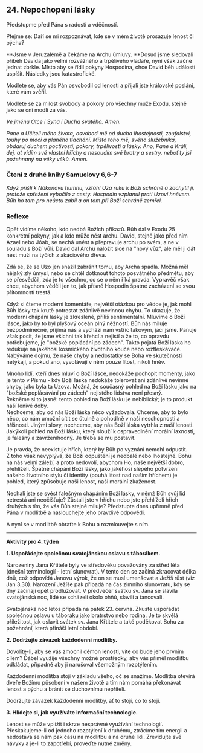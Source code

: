 ## 24. **Nepochopení lásky**

Předstupme před Pána s radostí a vděčností.

Ptejme se: Daří se mi rozpoznávat, kde se v mém životě prosazuje lenost či pýcha?

**Jsme v Jeruzalémě a čekáme na Archu úmluvy. **Dosud jsme sledovali příběh Davida jako velmi rozvážného a trpělivého vladaře, nyní však začne jednat zbrkle. Místo aby se řídil pokyny Hospodina, chce David běh událostí uspíšit. Následky jsou katastrofické.

Modlete se, aby vás Pán osvobodil od lenosti a přijali jste královské poslání, které vám svěřil.

Modlete se za milost svobody a pokory pro všechny muže Exodu, stejně jako se oni modlí za vás.

_Ve jménu Otce i Syna i Ducha svatého. Amen._

_Pane a Učiteli mého života, osvoboď mě od ducha lhostejnosti, zoufalství, touhy po moci a planého tlachání. Místo toho mě, svého služebníka, obdaruj duchem poctivosti, pokory, trpělivosti a lásky. Ano, Pane a Králi, dej, ať vidím své vlastní hříchy a nesoudím své bratry a sestry, neboť ty jsi požehnaný na věky věků. Amen._

### Čtení z druhé knihy Samuelovy 6,6-7

_Když přišli k Nákonovu humnu, vztáhl Uza ruku k Boží schráně a zachytil ji, protože spřežení vybočilo z cesty. Hospodin vzplanul proti Uzovi hněvem. Bůh ho tam pro neúctu zabil a on tam při Boží schráně zemřel._

### Reflexe

Opět vidíme někoho, kdo nedbá Božích příkazů. Bůh dal v Exodu 25 konkrétní pokyny, jak a kdo může nést archu. David, stejně jako před ním Azael nebo Jóab, se nechá unést a přepravuje archu po svém, a ne v souladu s Boží vůlí. David dal Archu naložit sice na "nový vůz", ale měl ji dát nést muži na tyčích z akáciového dřeva.

Zdá se, že se Uzo jen snažil zabránit tomu, aby Archa spadla. Možná měl nějaký zlý úmysl, nebo se chtěl dotknout tohoto posvátného předmětu, aby se přesvědčil, zda je to všechno, co se o něm říká pravda. Vypravěč však chce, abychom věděli jen to, jak přísně Hospodin špatné zacházení se svou přítomností trestá.

Když si čteme moderní komentáře, největší otázkou pro vědce je, jak mohl Bůh lásky tak krutě potrestat zdánlivě nevinnou chybu. To ukazuje, že moderní chápání lásky je zkreslené, příliš sentimentální. Mluvíme o Boží lásce, jako by to byl plyšový oceán plný něžností. Bůh nás miluje bezpodmínečně, přijímá nás a vychází nám vstříc takovým, jací jsme. Panuje však pocit, že jsme všichni tak křehcí a nejistí a že to, co opravdu potřebujeme, je "božské poplácání po zádech". Takto pojatá Boží láska ho redukuje na jakéhosi kosmického životního kouče nebo roztleskávače. Nabýváme dojmu, že naše chyby a nedostatky se Boha ve skutečnosti netýkají, a pokud ano, vyvolávají v něm pouze lítost, nikoli hněv.

Mnoho lidí, kteří dnes mluví o Boží lásce, nedokáže pochopit momenty, jako je tento v Písmu - kdy Boží láska nedokáže tolerovat ani zdánlivě nevinné chyby, jako byla ta Uzova. Možná, že současný pohled na Boží lásku jako na "božské poplácávání po zádech" nejistého lidstva není přesný. \
Řekněme si to jasně: tento pohled na Boží lásku je nebiblický; je to produkt naší lenivé doby. \
Nechceme, aby od nás Boží láska něco vyžadovala. Chceme, aby to bylo něco, co nám umožní cítit se útulně a pohodlně v naší neschopnosti a hříšnosti. Jinými slovy, nechceme, aby nás Boží láska vytrhla z naší lenosti. Jakýkoli pohled na Boží lásku, který slouží k ospravedlnění morální laxnosti, je falešný a zavrženíhodný. Je třeba se mu postavit.

Je pravda, že neexistuje hřích, který by Bůh po vyznání nemohl odpustit. \
Z toho však nevyplývá, že Boží odpuštění je nedbalé nebo lhostejné. Bohu na nás velmi záleží, a proto nedovolí, abychom Ho, naše největší dobro, přehlíželi. Špatné chápání Boží lásky, jako jakéhosi slepého potvrzení našeho životního stylu či identity (pouhá lítost nad naším hříchem) je pohled, který způsobuje naši lenost, naši morální zkaženost.

Nechali jste se svést falešným chápáním Boží lásky, v němž Bůh svůj lid netrestá ani neočišťuje? Zůstali jste v hříchu nebo jste přehlíželi hřích druhých s tím, že vás Bůh stejně miluje? Předstupte dnes upřímně před Pána v modlitbě a naslouchejte jeho pravdivé odpovědi.

A nyní se v modlitbě obraťte k Bohu a rozmlouvejte s ním.

---

**Aktivity pro 4. týden**

**1. Uspořádejte společnou svatojánskou oslavu s táborákem.**

Narozeniny Jana Křtitele byly ve středověku považovány za střed léta (dnešní terminologií - letní slunovrat). V tento den se začíná zkracovat délka dnů, což odpovídá Janovu výrok, že on se musí umenšovat a Ježíš růst (viz Jan 3,30). Narození Ježíše pak připadá na čas zimního slunovratu, kdy se dny začínají opět prodlužovat. V předvečer svátku sv. Jana se slavila svatojánská noc, lidé se scházeli okolo ohňů, slavili a tancovali.

Svatojánská noc letos připadá na pátek 23. června. Zkuste uspořádat společnou oslavu u táboráku jako bratrstvo nebo rodina. Je to skvělá příležitost, jak oslavit svátek sv. Jana Křtitele a také poděkovat Bohu za požehnání, která přináší letní období.

**2. Dodržujte závazek každodenní modlitby.**

Dovolíte-li, aby se vás zmocnil démon lenosti, víte co bude jeho prvním cílem? Ďábel využije všechny možné prostředky, aby vás přiměl modlitbu odkládat, případně aby ji narušoval všemožným rozptýlením.

Každodenní modlitba stojí v základu všeho, oč se snažíme. Modlitba otevírá dveře Božímu působení v našem životě a tím nám pomáhá překonávat lenost a pýchu a bránit se duchovnímu nepříteli.

Dodržujte závazek každodenní modlitby, ať to stojí, co to stojí.

**3. Hlídejte si, jak využíváte informační technologie.**

Lenost se může vplížit i skrze nesprávné využívání technologií. Přeskakujeme-li od jednoho rozptýlení k druhému, ztrácíme tím energii a nedostává se nám pak času na modlitbu a na druhé lidi. Zrevidujte své návyky a je-li to zapotřebí, proveďte nutné změny.
